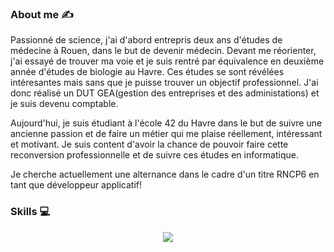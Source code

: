 ### About me :writing_hand:

Passionné de science, j'ai d'abord entrepris deux ans d'études de médecine à Rouen, dans le but de devenir médecin.
Devant me réorienter, j'ai essayé de trouver ma voie et je suis rentré par équivalence en deuxième année d'études de biologie au Havre.
Ces études se sont révélées intéresantes mais sans que je puisse trouver un objectif professionnel. J'ai donc réalisé un DUT GEA(gestion des entreprises et des administations) et je suis devenu comptable.

Aujourd'hui, je suis étudiant à l'école 42 du Havre dans le but de suivre une ancienne passion et de faire un métier qui me plaise réellement, intéressant et motivant.
Je suis content d'avoir la chance de pouvoir faire cette reconversion professionnelle et de suivre ces études en informatique.

Je cherche actuellement une alternance dans le cadre d'un titre RNCP6 en tant que développeur applicatif!

### Skills :computer:
<p align="center">
  <a href="https://skillicons.dev">
      <img src="https://skillicons.dev/icons?i=c,cpp,py,django,docker,git,github,linux,powershell,debian,ubuntu,vim,vscode,windows,discord&perline=8" />
  </a>
</p>
